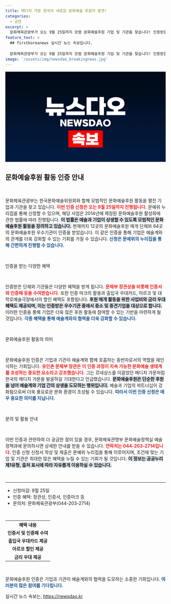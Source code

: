 ```yaml
---
title: 메디치 가문 한국의 새로운 문화예술 후원자 발견!
categories:
  - 공연
excerpt: >
  문화체육관광부가 오는 9월 25일까지 모범 문화예술후원 기업 및 기관을 찾습니다! 인증받은 단체에는 다양한 혜택이 제공되며, 예술계와의 상생을 위한 좋은 기회가 될 것입니다. 놓치지 마세요!
feature_text: >
  ## firstkoreanews 실시간 뉴스 속보입니다.

  문화체육관광부가 오는 9월 25일까지 모범 문화예술후원 기업 및 기관을 찾습니다! 인증받은 단체에는 다양한 혜택이 제공되며, 예술계와의 상생을 위한 좋은 기회가 될 것입니다. 놓치지 마세요!
image: '/assets/img/newsdao_breakingnews.jpg'
---
```


<p><img src="/assets/img/newsdao_breakingnews.jpg" alt="firstkoreanews 속보" /></p>

<h2 data-ke-size="size26">문화예술후원 활동 인증 안내</h2>

<p data-ke-size="size16">&nbsp;</p>

<p>문화체육관광부는 한국문화예술위원회와 함께 모범적인 문화예술후원 활동을 펼친 기업과 기관을 찾고 있습니다. <b><span style="color: #ee2323;">이번 인증 신청은 오는 9월 25일까지 진행됩니다.</span></b> 문예위 누리집을 통해 신청할 수 있으며, 해당 사업은 2014년에 제정된 문화예술후원 활성화에 관한 법률에 따라 진행됩니다. <b><span style="background-color: #21538527;">이 법률은 예술과 기업이 상생할 수 있도록 모범적인 문화예술후원 활동을 장려하고 있습니다.</span></b> 현재까지 12곳의 문화예술후원 매개 단체와 64곳의 문화예술후원 우수기관이 인증을 받았습니다. 이 같은 인증을 통해 기업은 예술계와의 관계를 더욱 강화할 수 있는 기회를 가질 수 있습니다. <b><span style="color: #1a5490;">신청은 문예위의 누리집을 통해 간편하게 진행할 수 있습니다.</span></b></p>

<p data-ke-size="size16">&nbsp;</p>

<p>인증을 받는 다양한 혜택</p>

<p data-ke-size="size16">&nbsp;</p>

<p>인증받은 단체와 기관들은 다양한 혜택을 받게 됩니다. <b><span style="color: #ee2323;">문체부 장관상을 비롯해 인증서와 인증패 등을 수여받습니다.</span></b> 또한 인증 마크의 활용과 출입국 우대카드, 아르코 및 대학로예술극장에서의 할인 혜택도 포함됩니다. <b><span style="background-color: #21538527;">후원 매개 활동을 위한 사업비와 금리 우대 혜택도 제공되며, 이는 인증받은 우수기관 중에서 중소 및 중견기업을 대상으로 합니다.</span></b> 이러한 인증을 통해 기업은 더욱 많은 후원 활동에 참여할 수 있는 기반을 마련하게 될 것입니다. <b><span style="color: #1a5490;">각종 혜택을 통해 예술계와의 협력을 더욱 강화할 수 있습니다.</span></b></p>

<p data-ke-size="size16">&nbsp;</p>

<p>문화예술후원 활동의 의미</p>

<p data-ke-size="size16">&nbsp;</p>

<p>문화예술후원 인증은 기업과 기관이 예술계와 함께 호흡하는 동반자로서의 역할을 재인식하는 기회입니다. <b><span style="color: #ee2323;">유인촌 문체부 장관은 이 인증 과정이 지속 가능한 문화예술 생태계를 조성하는 중요한 요소라고 강조했습니다.</span></b> 그는 르네상스를 이끌었던 메디치 가문처럼 한국의 메디치 가문을 발굴하길 기대한다고 언급했습니다. <b><span style="background-color: #21538527;">문화예술후원은 단순한 후원을 넘어 예술계와 기업 간의 상생을 도모하는 행위입니다.</span></b> 예술과 기업의 파트너십이 강화됨으로써 더욱 풍요로운 문화 환경이 조성될 수 있습니다. <b><span style="color: #1a5490;">따라서 이번 인증 신청은 매우 중요한 의미를 지닙니다.</span></b></p>

<p data-ke-size="size16">&nbsp;</p>

<p>문의 및 활용 안내</p>

<p data-ke-size="size16">&nbsp;</p>

<p>이번 인증과 관련하여 더 궁금한 점이 있을 경우, 문화체육관명부 문화예술정책실 예술정책과에 문의하시면 상세한 안내를 받을 수 있습니다. <b><span style="color: #ee2323;">연락처는 044-203-2714입니다.</span></b> 인증 신청 신청서 작성 및 제출은 문예위 누리집을 통해 이루어지며, 조건에 맞는 기업 및 기관은 최대한 많은 혜택을 누릴 수 있는 기회가 될 것입니다. <b><span style="background-color: #21538527;">이 정보는 공공누리 제1유형, 출처 표시에 따라 자유롭게 이용하실 수 있습니다.</span></b></p>

<p data-ke-size="size16">&nbsp;</p>

<hr>

<ul>
    <li>신청마감: 9월 25일</li>
    <li>인증 혜택: 장관상, 인증서, 인증마크 등</li>
    <li>문의처: 문화체육관광부(044-203-2714)</li>
</ul>

<p data-ke-size="size16">&nbsp;</p>

<table style="width: 100%;">
    <tr>
        <td style="text-align: center; height: 17px;"><b>혜택 내용</b></td>
    </tr>
    <tr>
        <td style="text-align: center; height: 17px;"><b>인증서 및 인증패 수여</b></td>
    </tr>
    <tr>
        <td style="text-align: center; height: 17px;"><b>출입국 우대카드 제공</b></td>
    </tr>
    <tr>
        <td style="text-align: center; height: 17px;"><b>아르코 할인 제공</b></td>
    </tr>
    <tr>
        <td style="text-align: center; height: 17px;"><b>금리 우대 제공</b></td>
    </tr>
</table>

<p data-ke-size="size16">&nbsp;</p>

<p>문화예술후원 인증은 기업과 기관이 예술계와의 협력을 도모하는 소중한 기회입니다. <b><span style="color: #1a5490;">여러분의 많은 참여를 기다립니다.</span></b></p>
실시간 뉴스 속보는, <a href="https://newsdao.kr" rel="dofollow">https://newsdao.kr</a>


